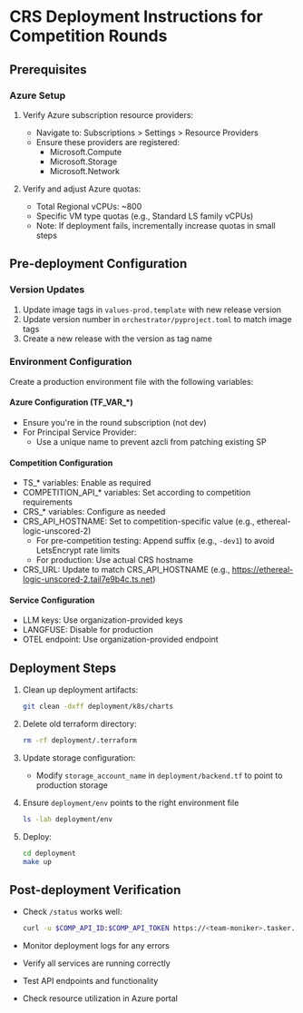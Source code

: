 # CRS Deployment Instructions for Competition Rounds

## Prerequisites

### Azure Setup
1. Verify Azure subscription resource providers:
   - Navigate to: Subscriptions > Settings > Resource Providers
   - Ensure these providers are registered:
     - Microsoft.Compute
     - Microsoft.Storage
     - Microsoft.Network

2. Verify and adjust Azure quotas:
   - Total Regional vCPUs: ~800
   - Specific VM type quotas (e.g., Standard LS family vCPUs)
   - Note: If deployment fails, incrementally increase quotas in small steps

## Pre-deployment Configuration

### Version Updates
1. Update image tags in `values-prod.template` with new release version
2. Update version number in `orchestrator/pyproject.toml` to match image tags
3. Create a new release with the version as tag name

### Environment Configuration
Create a production environment file with the following variables:

#### Azure Configuration (TF_VAR_*)
- Ensure you're in the round subscription (not dev)
- For Principal Service Provider:
  - Use a unique name to prevent azcli from patching existing SP

#### Competition Configuration
- TS_* variables: Enable as required
- COMPETITION_API_* variables: Set according to competition requirements
- CRS_* variables: Configure as needed
- CRS_API_HOSTNAME: Set to competition-specific value (e.g., ethereal-logic-unscored-2)
  - For pre-competition testing: Append suffix (e.g., `-dev1`) to avoid LetsEncrypt rate limits
  - For production: Use actual CRS hostname
- CRS_URL: Update to match CRS_API_HOSTNAME (e.g., https://ethereal-logic-unscored-2.tail7e9b4c.ts.net)

#### Service Configuration
- LLM keys: Use organization-provided keys
- LANGFUSE: Disable for production
- OTEL endpoint: Use organization-provided endpoint

## Deployment Steps

1. Clean up deployment artifacts:
   ```bash
   git clean -dxff deployment/k8s/charts
   ```

2. Delete old terraform directory:
   ```bash
   rm -rf deployment/.terraform
   ```

3. Update storage configuration:
   - Modify `storage_account_name` in `deployment/backend.tf` to point to production storage

4. Ensure `deployment/env` points to the right environment file
   ```bash
   ls -lah deployment/env
   ```

5. Deploy:
   ```bash
   cd deployment
   make up
   ```

## Post-deployment Verification
- Check `/status` works well:
   ```bash
   curl -u $COMP_API_ID:$COMP_API_TOKEN https://<team-moniker>.tasker.aixcc.tech/crs/status/<team-moniker>-exhibition3
   ```

- Monitor deployment logs for any errors
- Verify all services are running correctly
- Test API endpoints and functionality
- Check resource utilization in Azure portal
